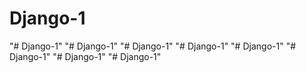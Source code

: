 # Django-1
"# Django-1" 
"# Django-1" 
"# Django-1" 
"# Django-1" 
"# Django-1" 
"# Django-1" 
"# Django-1" 
"# Django-1" 
